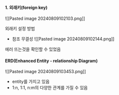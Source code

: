 

#### 1. 외래키(foreign key)
![[Pasted image 20240809102103.png]]

외래키 설정 방법

- 참조 무결성
![[Pasted image 20240809102144.png]]

에러 뜨는것을 확인할 수 있었음



#### ERD(Enhanced Entity - relationship Diagram) 
![[Pasted image 20240809103453.png]]
- entity를 가지고 있음
- 1:n, 1:1, n:m의 다양한 관계를 가질 수 있음


